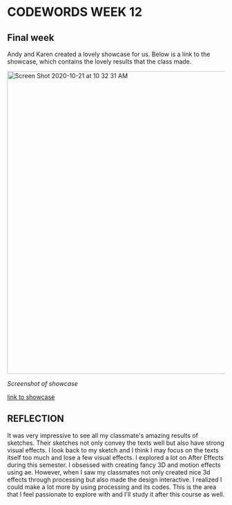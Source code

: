 # CODEWORDS WEEK 12

## Final week

Andy and Karen created a lovely showcase for us. Below is a link to the showcase, which contains the lovely results that the class made.

<img width="700" alt="Screen Shot 2020-10-21 at 10 32 31 AM" src="https://user-images.githubusercontent.com/68975607/96666025-de3dbc80-1388-11eb-8f10-e0daba8ff23c.png">

*Screenshot of showcase*

[link to showcase](https://simandy.github.io/codewords/)

## REFLECTION
It was very impressive to see all my classmate's amazing results of sketches. Their sketches not only convey the texts well but also have strong visual effects.
I look back to my sketch and I think I may focus on the texts itself too much and lose a few visual effects. 
I explored a lot on After Effects during this semester. I obsessed with creating fancy 3D and motion effects using ae. However, when I saw my classmates not only created nice 3d effects through processing but also made the design interactive. I realized I could make a lot more by using processing and its codes. This is the area that I feel passionate to explore with and I'll study it after this course as well.

